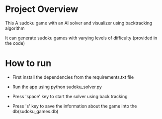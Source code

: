 # Project Overview

This A sudoku game with an AI solver and visualizer using backtracking algorithm

It can generate sudoku games with varying levels of difficulty (provided in the code)

# How to run

- First install the dependencies from the requirements.txt file

- Run the app using python sudoku_solver.py

- Press 'space' key to start the solver using back tracking

- Press 's' key to save the information about the game into the db(sudoku_games.db)
